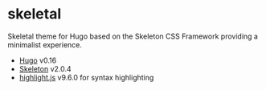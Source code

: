 # skeletal
Skeletal theme for Hugo based on the Skeleton CSS Framework providing a minimalist experience.

* [Hugo](https://gohugo.io/) v0.16
* [Skeleton](http://getskeleton.com/) v2.0.4
* [highlight.js](https://highlightjs.org/) v9.6.0 for syntax highlighting
